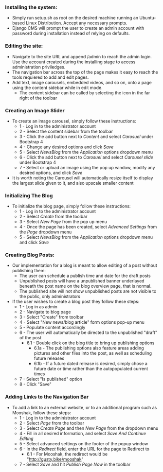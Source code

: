 ### Installing the system:

* Simply run setup.sh as root on the desired machine running an Ubuntu-based Linux Distribution. Accept any necessary prompts.
* Django CMS will prompt the user to create an admin account with password during installation instead of relying on defaults.


### Editing the site:
* Navigate to the site URL and append /admin to reach the admin login. Use the account created during the installing stage to access administration priviledges. 
* The navigation bar across the top of the page makes it easy to reach the tools requiered to add and edit pages.
* Add text, image carousels, embedded videos, and so on, onto a page using the content sidebar while in edit mode.
  * The content sidebar can be called by selecting the icon in the far right of the toolbar

### Creating an Image Slider
* To create an image carousel, simply follow these instructions:
  * 1 - Log in to the administrator account
  * 2 - Select the content sidebar from the toolbar
  * 3 - Click the add button next to _Content_ and select _Carosuel_ under Bootstrap 4
  * 4 - Change any desired options and click _Save_
  * 5 - Select _NewsBlog_ from the _Application_ options dropdown menu
  * 6 - Click the add button next to _Carosuel_ and select _Carousel slide_ under Bootstrap 4
  * 7 - Select or upload an image using the pop up window, modify any desired options, and click _Save_
* It is worth noting the Carousel will automatically resize itself to display the largest slide given to it, and also upscale smaller content

### Initializing The Blog
* To initialize the blog page, simply follow these instructions:
  * 1 - Log in to the administrator account
  * 2 - Select _Create_ from the toolbar
  * 3 - Select _New Page_ from the pop up menu
  * 4 - Once the page has been created, select _Advanced Settings_ from the _Page_ dropdown menu
  * 5 - Select _NewsBlog_ from the _Application_ options dropdown menu and click _Save_

### Creating Blog Posts:
* Our implementation for a blog is meant to allow editing of a post without publishing them:
  * The user can schedule a publish time and date for the draft posts 
  * Unpublished posts will have a unpublished banner underlayed beneath the post name on the blog overview page, that is normal. 
  * The published site will not show unpublished posts are not visible to the public, only administrators
* If the user wishes to create a blog post they follow these steps:
  * 1 - Log in as admin
  * 2 - Navigate to blog page
  * 3 - Select "Create" from toolbar
  * 4 - Select "New news/blog article" form options pop-up menu
  * 5 - Populate content accordingly
  * 6 - The user will automatically be directed to the unpublished "draft" of the post
    * 6.1 - Double click on the blog title to bring up publishing options
      * 6.1a - The publishing options also feature areas adding pictures and other files into the post, as well as scheduling future releases
      * 6.1b - If a future dated release is desired, simply chose a future date or time rather than the autopopulated current times
  * 7 - Select "Is published" option
  * 8 - Click "Save"

### Adding Links to the Navigation Bar
* To add a link to an external website, or to an additional program such as Mooshak, follow these steps:
  * 1 - Log in to the administrator account
  * 2 - Select _Page_ from the toolbar
  * 3 - Select _Create Page_ and then _New Page_ from the dropdown menu
  * 4 - Fill in all desired information, and select _Save And Continue Editing_
  * 5 - Select advanced settings on the footer of the popup window
  * 6 - In the _Redirect_ field, enter the URL for the page to Redirect to
    * 6.1 - For Mooshak, the redirect would be "http://gusty.bike/mooshak"
  * 7 - Select _Save_ and hit _Publish Page Now_ in the toolbar
